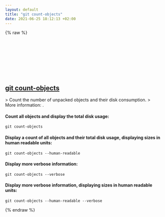 ```yaml
---
layout: default
title: "git count-objects"
date: 2021-06-25 18:12:13 +02:00
---
```

{% raw %}
<h2 id="git-count-objects">
  <a href="/en/common/git-count-objects.html">git count-objects</a> <a href="#git-count-objects"><svg class="icon">
    <use href="/assets/images/unicode_sprite.svg#link" />
  </svg></a>
</h2>
> Count the number of unpacked objects and their disk consumption.
> More information: <https://git-scm.com/docs/git-count-objects>.

#### Count all objects and display the total disk usage:
```shell
git count-objects
```
#### Display a count of all objects and their total disk usage, displaying sizes in human readable units:
```shell
git count-objects --human-readable
```
#### Display more verbose information:
```shell
git count-objects --verbose
```
#### Display more verbose information, displaying sizes in human readable units:
```shell
git count-objects --human-readable --verbose
```
{% endraw %}